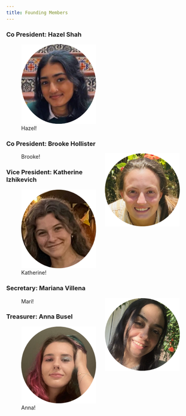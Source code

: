 ```yaml
---
title: Founding Members
---
```


### Co President: Hazel Shah
<figure>
  <img src="/assets/circleFoundingMembers/hazel.png" alt="drawing" width="200"/>
  <figcaption>Hazel!</figcaption>
</figure>

### Co President: Brooke Hollister
<figure>
  <img title="Co President: Brooke Hollister" align= "right" src="/assets/circleFoundingMembers/brooke.png" alt="drawing" width="200"/>
  <figcaption>Brooke!</figcaption>
</figure>

### Vice President: Katherine Izhikevich
<figure>
  <img src="/assets/circleFoundingMembers/katherine.png" alt="drawing" width="200"/>
  <figcaption>Katherine!</figcaption>
</figure>

### Secretary: Mariana Villena
<figure>
  <img align= "right" src="/assets/circleFoundingMembers/mari.png" alt="drawing" width="200"/>
  <figcaption>Mari!</figcaption>
</figure>

### Treasurer: Anna Busel
<figure>
  <img src="/assets/circleFoundingMembers/anna.png" alt="drawing" width="200"/>
  <figcaption>Anna!</figcaption>
</figure>

